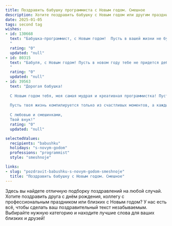 ```yaml
---
title: Поздравить бабушку программиста с Новым годом. Смешное
description: Хотите поздравить бабушку с Новым годом или другим праздником? Наш ИИ создаст незабываемое поздравление, а вы обязательно выделитесь среди других.  
date: 2025-01-05
tags: second tag
wishes:
- id: 130668
  text: "Бабушка-программист, с Новым годом!  Пусть в вашей жизни не будет багов, а только стабильное счастье,  быстрый интернет и  огромный объём радости!  Желаю, чтобы  код вашей жизни был безупречен, а  праздничный стол –  переполнен вкусными гигабайтами!
  "
  rating: "0"
  updated: "null"
- id: 80315
  text: "Бабуля, с Новым годом! Пусть в новом году тебе не придется дебажить елку, а елочные игрушки будут работать без багов! Желаю тебе праздничного настроения, нескончаемого запаса печенья и  чтобы внуки были в твоём коде только позитивными переменными! 😉
  "
  rating: "0"
  updated: "null"
- id: 39563
  text: "Дорогая бабушка!
  
  С Новым годом тебя, моя самая мудрая и креативная программистка! Пусть этот год будет как идеальный код — без ошибок и с минимальным количеством багов! Желаю, чтобы дедушка всегда был в сети, а ты всегда находила оптимальные решения для всех задач!
  
  Пусть твоя жизнь компилируется только из счастливых моментов, а каждый день приносит новые радости, как обновления программ! И не забывай: если что-то пойдет не так, просто перезагрузись и включи свою бесконечную бабушкину мудрость!
  
  С любовью и смешинками,
  Твой внук!"
  rating: "0"
  updated: "null"

selectedValues:
  recipients: "babushku"
  holidays: "s-novym-godom"
  professions: "programmist"
  style: "smeshnoje"

links:
- slug: "pozdravit-babushku-s-novym-godom-smeshnoje"
  title: "Поздравить бабушку с Новым годом. Смешное"
---
```


Здесь вы найдете отличную подборку поздравлений на любой случай.
Хотите поздравить друга с днём рождения, коллегу с профессиональным праздником или близких с Новым годом? У нас есть всё, чтобы сделать ваш поздравительный текст незабываемым. Выбирайте нужную категорию и находите лучшие слова для ваших близких и друзей!
